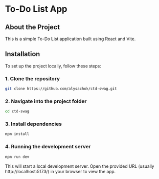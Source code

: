 # To-Do List App

## About the Project

This is a simple To-Do List application built using React and Vite.

## Installation

To set up the project locally, follow these steps:

### 1. Clone the repository

```sh
git clone https://github.com/alysachok/ctd-swag.git
```

### 2. Navigate into the project folder

```sh
cd ctd-swag
```

### 3. Install dependencies

```sh
npm install
```

### 4. Running the development server

```sh
npm run dev
```

This will start a local development server. Open the provided URL (usually http://localhost:5173/) in your browser to view the app.
